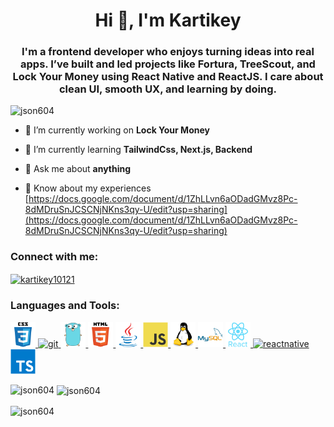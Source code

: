 <h1 align="center">Hi 👋, I'm Kartikey</h1>
<h3 align="center">I'm a frontend developer who enjoys turning ideas into real apps. I’ve built and led projects like Fortura, TreeScout, and Lock Your Money using React Native and ReactJS. I care about clean UI, smooth UX, and learning by doing.</h3>

<p align="left"> <img src="https://komarev.com/ghpvc/?username=json604&label=Profile%20views&color=0e75b6&style=flat" alt="json604" /> </p>

- 🔭 I’m currently working on **Lock Your Money**

- 🌱 I’m currently learning **TailwindCss, Next.js, Backend**

- 💬 Ask me about **anything**

- 📄 Know about my experiences [https://docs.google.com/document/d/1ZhLLvn6aODadGMvz8Pc-8dMDruSnJCSCNjNKns3qy-U/edit?usp=sharing](https://docs.google.com/document/d/1ZhLLvn6aODadGMvz8Pc-8dMDruSnJCSCNjNKns3qy-U/edit?usp=sharing)

<h3 align="left">Connect with me:</h3>
<p align="left">
<a href="https://linkedin.com/in/kartikey10121" target="blank"><img align="center" src="https://raw.githubusercontent.com/rahuldkjain/github-profile-readme-generator/master/src/images/icons/Social/linked-in-alt.svg" alt="kartikey10121" height="30" width="40" /></a>
</p>

<h3 align="left">Languages and Tools:</h3>
<p align="left"> <a href="https://www.w3schools.com/css/" target="_blank" rel="noreferrer"> <img src="https://raw.githubusercontent.com/devicons/devicon/master/icons/css3/css3-original-wordmark.svg" alt="css3" width="40" height="40"/> </a> <a href="https://git-scm.com/" target="_blank" rel="noreferrer"> <img src="https://www.vectorlogo.zone/logos/git-scm/git-scm-icon.svg" alt="git" width="40" height="40"/> </a> <a href="https://golang.org" target="_blank" rel="noreferrer"> <img src="https://raw.githubusercontent.com/devicons/devicon/master/icons/go/go-original.svg" alt="go" width="40" height="40"/> </a> <a href="https://www.w3.org/html/" target="_blank" rel="noreferrer"> <img src="https://raw.githubusercontent.com/devicons/devicon/master/icons/html5/html5-original-wordmark.svg" alt="html5" width="40" height="40"/> </a> <a href="https://www.java.com" target="_blank" rel="noreferrer"> <img src="https://raw.githubusercontent.com/devicons/devicon/master/icons/java/java-original.svg" alt="java" width="40" height="40"/> </a> <a href="https://developer.mozilla.org/en-US/docs/Web/JavaScript" target="_blank" rel="noreferrer"> <img src="https://raw.githubusercontent.com/devicons/devicon/master/icons/javascript/javascript-original.svg" alt="javascript" width="40" height="40"/> </a> <a href="https://www.linux.org/" target="_blank" rel="noreferrer"> <img src="https://raw.githubusercontent.com/devicons/devicon/master/icons/linux/linux-original.svg" alt="linux" width="40" height="40"/> </a> <a href="https://www.mysql.com/" target="_blank" rel="noreferrer"> <img src="https://raw.githubusercontent.com/devicons/devicon/master/icons/mysql/mysql-original-wordmark.svg" alt="mysql" width="40" height="40"/> </a> <a href="https://reactjs.org/" target="_blank" rel="noreferrer"> <img src="https://raw.githubusercontent.com/devicons/devicon/master/icons/react/react-original-wordmark.svg" alt="react" width="40" height="40"/> </a> <a href="https://reactnative.dev/" target="_blank" rel="noreferrer"> <img src="https://reactnative.dev/img/header_logo.svg" alt="reactnative" width="40" height="40"/> </a> <a href="https://www.typescriptlang.org/" target="_blank" rel="noreferrer"> <img src="https://raw.githubusercontent.com/devicons/devicon/master/icons/typescript/typescript-original.svg" alt="typescript" width="40" height="40"/> </a> </p>

<p><img align="left" src="https://github-readme-stats.vercel.app/api/top-langs?username=json604&show_icons=true&locale=en&layout=compact" alt="json604" /></p>

<p>&nbsp;<img align="center" src="https://github-readme-stats.vercel.app/api?username=json604&show_icons=true&locale=en" alt="json604" /></p>

<p><img align="center" src="https://github-readme-streak-stats.herokuapp.com/?user=json604&" alt="json604" /></p>
